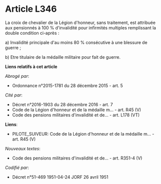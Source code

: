 # Article L346

La croix de chevalier de la Légion d'honneur, sans traitement, est attribuée aux pensionnés à 100 % d'invalidité pour
infirmités multiples remplissant la double condition ci-après :

a) Invalidité principale d'au moins 80 % consécutive à une blessure de guerre ;

b) Etre titulaire de la médaille militaire pour fait de guerre.

**Liens relatifs à cet article**

_Abrogé par_:

  - Ordonnance n°2015-1781 du 28 décembre 2015 - art. 5

_Cité par_:

  - Décret n°2016-1903 du 28 décembre 2016 - art. 7
  - Code de la Légion d'honneur et de la médaille m... - art. R45 (V)
  - Code des pensions militaires d'invalidité et de... - art. L178 (VT)

**Liens**:

  - PILOTE_SUIVEUR: Code de la Légion d'honneur et de la médaille m... - art. R45 (V)

_Nouveaux textes_:

  - Code des pensions militaires d'invalidité et de... - art. R351-4 (V)

_Codifié par_:

  - Décret n°51-469 1951-04-24 JORF 26 avril 1951

